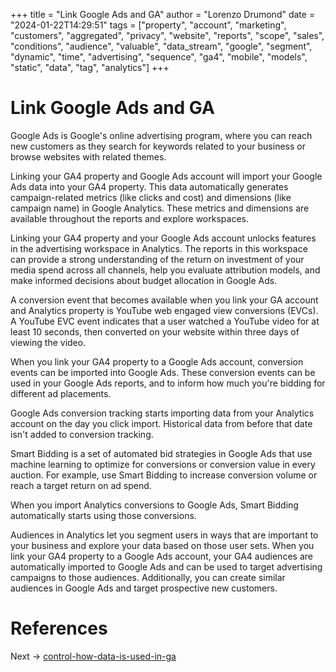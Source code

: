 +++
title = "Link Google Ads and GA"
author = "Lorenzo Drumond"
date = "2024-01-22T14:29:51"
tags = ["property",  "account",  "marketing",  "customers",  "aggregated",  "privacy",  "website",  "reports",  "scope",  "sales",  "conditions",  "audience",  "valuable",  "data_stream",  "google",  "segment",  "dynamic",  "time",  "advertising",  "sequence",  "ga4",  "mobile",  "models",  "static",  "data",  "tag",  "analytics"]
+++


# Link Google Ads and GA
Google Ads is Google's online advertising program, where you can reach new customers as they search for keywords related to your business or browse websites with related themes.

Linking your GA4 property and Google Ads account will import your Google Ads data into your GA4 property. This data automatically generates campaign-related metrics (like clicks and cost) and dimensions (like campaign name) in Google Analytics. These metrics and dimensions are available throughout the reports and explore workspaces.

Linking your GA4 property and your Google Ads account unlocks features in the advertising workspace in Analytics. The reports in this workspace can provide a strong understanding of the return on investment of your media spend across all channels, help you evaluate attribution models, and make informed decisions about budget allocation in Google Ads.

A conversion event that becomes available when you link your GA account and Analytics property is YouTube web engaged view conversions (EVCs). A YouTube EVC event indicates that a user watched a YouTube video for at least 10 seconds, then converted on your website within three days of viewing the video.

When you link your GA4 property to a Google Ads account, conversion events can be imported into Google Ads. These conversion events can be used in your Google Ads reports, and to inform how much you're bidding for different ad placements.

Google Ads conversion tracking starts importing data from your Analytics account on the day you click import. Historical data from before that date isn't added to conversion tracking.


Smart Bidding is a set of automated bid strategies in Google Ads that use machine learning to optimize for conversions or conversion value in every auction. For example, use Smart Bidding to increase conversion volume or reach a target return on ad spend.

When you import Analytics conversions to Google Ads, Smart Bidding automatically starts using those conversions.

Audiences in Analytics let you segment users in ways that are important to your business and explore your data based on those user sets. When you link your GA4 property to a Google Ads account, your GA4 audiences are automatically imported to Google Ads and can be used to target advertising campaigns to those audiences. Additionally, you can create similar audiences in Google Ads and target prospective new customers.

# References

Next -> [control-how-data-is-used-in-ga](/wiki/control-how-data-is-used-in-ga/)
